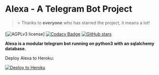 # Alexa - A Telegram Bot Project

> ⭐️ Thanks to **everyone** who has starred the project, it means a lot!

[![AGPLv3 license](https://img.shields.io/badge/License-AGPLv3-red.svg)]
[![Codacy Badge](https://api.codacy.com/project/badge/Grade/b5531bcac1e1486fb5eb13d5852f5bd1)](https://app.codacy.com/gh/MissAlexaRobot/MissAlexaRobot?utm_source=github.com&utm_medium=referral&utm_content=MissAlexaRobot/MissAlexaRobot&utm_campaign=Badge_Grade)
[![GitHub stars](https://img.shields.io/github/stars/MissAlexaRobot/MissAlexaRobot?style=social)](https://github.com/MissAlexaRobot/MissAlexaRobot/stargazers)

**Alexa is a modular telegram bot running on python3 with an sqlalchemy
database.**

Deploy Alexa to Heroku:

<p align="left"><a href="https://heroku.com/deploy?template=https://github.com/MissAlexaRobot/MissAlexaRobot/tree/stable"> <img src="https://www.herokucdn.com/deploy/button.svg" alt="Deploy to Heroku" /></a></p>
